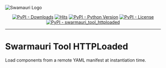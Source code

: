 ![Swamauri Logo](https://res.cloudinary.com/dbjmpekvl/image/upload/v1730099724/Swarmauri-logo-lockup-2048x757_hww01w.png)

<p align="center">
    <a href="https://pypi.org/project/swarmauri_tool_httploaded/">
        <img src="https://img.shields.io/pypi/dm/swarmauri_tool_httploaded" alt="PyPI - Downloads"/></a>
    <a href="https://hits.sh/github.com/swarmauri/swarmauri-sdk/tree/master/pkgs/standards/swarmauri_tool_httploaded/">
        <img alt="Hits" src="https://hits.sh/github.com/swarmauri/swarmauri-sdk/tree/master/pkgs/standards/swarmauri_tool_httploaded.svg"/></a>
    <a href="https://pypi.org/project/swarmauri_tool_httploaded/">
        <img src="https://img.shields.io/pypi/pyversions/swarmauri_tool_httploaded" alt="PyPI - Python Version"/></a>
    <a href="https://pypi.org/project/swarmauri_tool_httploaded/">
        <img src="https://img.shields.io/pypi/l/swarmauri_tool_httploaded" alt="PyPI - License"/></a>
    <a href="https://pypi.org/project/swarmauri_tool_httploaded/">
        <img src="https://img.shields.io/pypi/v/swarmauri_tool_httploaded?label=swarmauri_tool_httploaded&color=green" alt="PyPI - swarmauri_tool_httploaded"/></a>
</p>

---

# Swarmauri Tool HTTPLoaded

Load components from a remote YAML manifest at instantiation time.
